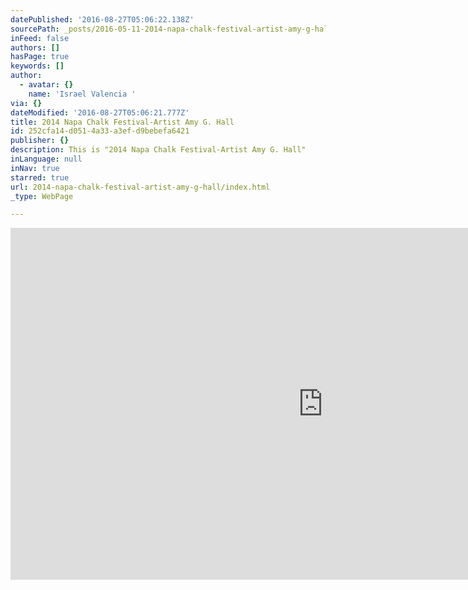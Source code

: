 ```yaml
---
datePublished: '2016-08-27T05:06:22.138Z'
sourcePath: _posts/2016-05-11-2014-napa-chalk-festival-artist-amy-g-hall.md
inFeed: false
authors: []
hasPage: true
keywords: []
author:
  - avatar: {}
    name: 'Israel Valencia '
via: {}
dateModified: '2016-08-27T05:06:21.777Z'
title: 2014 Napa Chalk Festival-Artist Amy G. Hall
id: 252cfa14-d051-4a33-a3ef-d9bebefa6421
publisher: {}
description: This is "2014 Napa Chalk Festival-Artist Amy G. Hall"
inLanguage: null
inNav: true
starred: true
url: 2014-napa-chalk-festival-artist-amy-g-hall/index.html
_type: WebPage

---
```

<iframe src="https://cdn.embedly.com/widgets/media.html?src=https%3A%2F%2Fplayer.vimeo.com%2Fvideo%2F92977129&amp;src_secure=1&amp;url=https%3A%2F%2Fvimeo.com%2F92977129&amp;image=https%3A%2F%2Fi.vimeocdn.com%2Fvideo%2F566431772_1280x720.jpg&amp;key=b7d04c9b404c499eba89ee7072e1c4f7&amp;type=text%2Fhtml&amp;schema=vimeo" width="1000" height="563" scrolling="no" frameborder="0" allowfullscreen="" style=""></iframe>